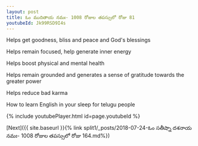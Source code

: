 ```yaml
---
layout: post
title: ఓం ముదితాయ నమః- 1008 రోజుల తపస్సులో రోజు 81
youtubeId: Jk99RSD9I4s
---
```

 
 
Helps get goodness, bliss and peace and God's blessings
 
Helps remain focused, help generate inner energy 
 
Helps boost physical and mental health 
 
Helps remain grounded and generates a sense of gratitude towards the greater power 
 
Helps reduce bad karma
 
How to learn English in your sleep for telugu people
 
 
 
 


{% include youtubePlayer.html id=page.youtubeId %}
 
[Next]({{ site.baseurl }}{% link split1/_posts/2018-07-24-ఓం సతీష్నా దశనాయ నమః- 1008 రోజుల తపస్సులో రోజు 164.md%})
 
